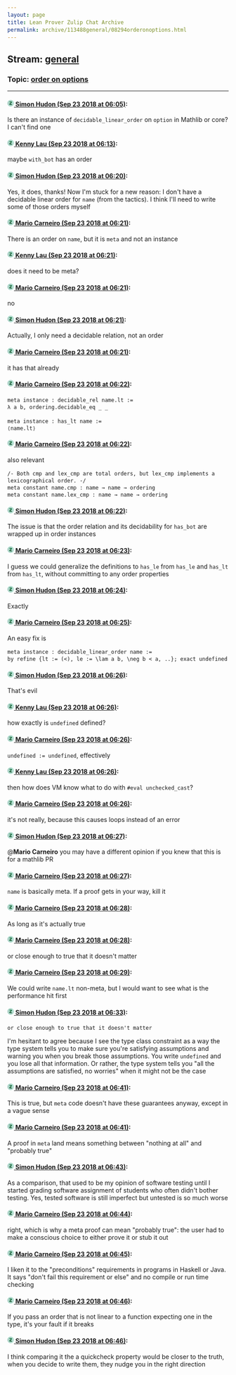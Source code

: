 ```yaml
---
layout: page
title: Lean Prover Zulip Chat Archive 
permalink: archive/113488general/08294orderonoptions.html
---
```


## Stream: [general](index.html)
### Topic: [order on options](08294orderonoptions.html)

---

#### [![Click to go to Zulip](../../assets/img/zulip2.png) Simon Hudon (Sep 23 2018 at 06:05)](https://leanprover.zulipchat.com/#narrow/stream/113488-general/topic/order%20on%20options/near/134463860):
Is there an instance of `decidable_linear_order` on `option` in Mathlib or core? I can't find one

#### [![Click to go to Zulip](../../assets/img/zulip2.png) Kenny Lau (Sep 23 2018 at 06:13)](https://leanprover.zulipchat.com/#narrow/stream/113488-general/topic/order%20on%20options/near/134464059):
maybe `with_bot` has an order

#### [![Click to go to Zulip](../../assets/img/zulip2.png) Simon Hudon (Sep 23 2018 at 06:20)](https://leanprover.zulipchat.com/#narrow/stream/113488-general/topic/order%20on%20options/near/134464253):
Yes, it does, thanks! Now I'm stuck for a new reason: I don't have a decidable linear order for `name` (from the tactics). I think I'll need to write some of those orders myself

#### [![Click to go to Zulip](../../assets/img/zulip2.png) Mario Carneiro (Sep 23 2018 at 06:21)](https://leanprover.zulipchat.com/#narrow/stream/113488-general/topic/order%20on%20options/near/134464258):
There is an order on `name`, but it is `meta` and not an instance

#### [![Click to go to Zulip](../../assets/img/zulip2.png) Kenny Lau (Sep 23 2018 at 06:21)](https://leanprover.zulipchat.com/#narrow/stream/113488-general/topic/order%20on%20options/near/134464261):
does it need to be meta?

#### [![Click to go to Zulip](../../assets/img/zulip2.png) Mario Carneiro (Sep 23 2018 at 06:21)](https://leanprover.zulipchat.com/#narrow/stream/113488-general/topic/order%20on%20options/near/134464262):
no

#### [![Click to go to Zulip](../../assets/img/zulip2.png) Simon Hudon (Sep 23 2018 at 06:21)](https://leanprover.zulipchat.com/#narrow/stream/113488-general/topic/order%20on%20options/near/134464263):
Actually, I only need a decidable relation, not an order

#### [![Click to go to Zulip](../../assets/img/zulip2.png) Mario Carneiro (Sep 23 2018 at 06:21)](https://leanprover.zulipchat.com/#narrow/stream/113488-general/topic/order%20on%20options/near/134464264):
it has that already

#### [![Click to go to Zulip](../../assets/img/zulip2.png) Mario Carneiro (Sep 23 2018 at 06:22)](https://leanprover.zulipchat.com/#narrow/stream/113488-general/topic/order%20on%20options/near/134464301):
```
meta instance : decidable_rel name.lt :=
λ a b, ordering.decidable_eq _ _

meta instance : has_lt name :=
⟨name.lt⟩
```

#### [![Click to go to Zulip](../../assets/img/zulip2.png) Mario Carneiro (Sep 23 2018 at 06:22)](https://leanprover.zulipchat.com/#narrow/stream/113488-general/topic/order%20on%20options/near/134464305):
also relevant
```
/- Both cmp and lex_cmp are total orders, but lex_cmp implements a lexicographical order. -/
meta constant name.cmp : name → name → ordering
meta constant name.lex_cmp : name → name → ordering
```

#### [![Click to go to Zulip](../../assets/img/zulip2.png) Simon Hudon (Sep 23 2018 at 06:22)](https://leanprover.zulipchat.com/#narrow/stream/113488-general/topic/order%20on%20options/near/134464306):
The issue is that the order relation and its decidability for `has_bot` are wrapped up in order instances

#### [![Click to go to Zulip](../../assets/img/zulip2.png) Mario Carneiro (Sep 23 2018 at 06:23)](https://leanprover.zulipchat.com/#narrow/stream/113488-general/topic/order%20on%20options/near/134464312):
I guess we could generalize the definitions to `has_le` from `has_le` and `has_lt` from `has_lt`, without committing to any order properties

#### [![Click to go to Zulip](../../assets/img/zulip2.png) Simon Hudon (Sep 23 2018 at 06:24)](https://leanprover.zulipchat.com/#narrow/stream/113488-general/topic/order%20on%20options/near/134464353):
Exactly

#### [![Click to go to Zulip](../../assets/img/zulip2.png) Mario Carneiro (Sep 23 2018 at 06:25)](https://leanprover.zulipchat.com/#narrow/stream/113488-general/topic/order%20on%20options/near/134464354):
An easy fix is
```
meta instance : decidable_linear_order name :=
by refine {lt := (<), le := \lam a b, \neg b < a, ..}; exact undefined
```

#### [![Click to go to Zulip](../../assets/img/zulip2.png) Simon Hudon (Sep 23 2018 at 06:26)](https://leanprover.zulipchat.com/#narrow/stream/113488-general/topic/order%20on%20options/near/134464400):
That's evil

#### [![Click to go to Zulip](../../assets/img/zulip2.png) Kenny Lau (Sep 23 2018 at 06:26)](https://leanprover.zulipchat.com/#narrow/stream/113488-general/topic/order%20on%20options/near/134464401):
how exactly is `undefined` defined?

#### [![Click to go to Zulip](../../assets/img/zulip2.png) Mario Carneiro (Sep 23 2018 at 06:26)](https://leanprover.zulipchat.com/#narrow/stream/113488-general/topic/order%20on%20options/near/134464402):
`undefined := undefined`, effectively

#### [![Click to go to Zulip](../../assets/img/zulip2.png) Kenny Lau (Sep 23 2018 at 06:26)](https://leanprover.zulipchat.com/#narrow/stream/113488-general/topic/order%20on%20options/near/134464404):
then how does VM know what to do with `#eval unchecked_cast`?

#### [![Click to go to Zulip](../../assets/img/zulip2.png) Mario Carneiro (Sep 23 2018 at 06:26)](https://leanprover.zulipchat.com/#narrow/stream/113488-general/topic/order%20on%20options/near/134464405):
it's not really, because this causes loops instead of an error

#### [![Click to go to Zulip](../../assets/img/zulip2.png) Simon Hudon (Sep 23 2018 at 06:27)](https://leanprover.zulipchat.com/#narrow/stream/113488-general/topic/order%20on%20options/near/134464406):
@**Mario Carneiro** you may have a different opinion if you knew that this is for a mathlib PR

#### [![Click to go to Zulip](../../assets/img/zulip2.png) Mario Carneiro (Sep 23 2018 at 06:27)](https://leanprover.zulipchat.com/#narrow/stream/113488-general/topic/order%20on%20options/near/134464412):
`name` is basically meta. If a proof gets in your way, kill it

#### [![Click to go to Zulip](../../assets/img/zulip2.png) Mario Carneiro (Sep 23 2018 at 06:28)](https://leanprover.zulipchat.com/#narrow/stream/113488-general/topic/order%20on%20options/near/134464413):
As long as it's actually true

#### [![Click to go to Zulip](../../assets/img/zulip2.png) Mario Carneiro (Sep 23 2018 at 06:28)](https://leanprover.zulipchat.com/#narrow/stream/113488-general/topic/order%20on%20options/near/134464453):
or close enough to true that it doesn't matter

#### [![Click to go to Zulip](../../assets/img/zulip2.png) Mario Carneiro (Sep 23 2018 at 06:29)](https://leanprover.zulipchat.com/#narrow/stream/113488-general/topic/order%20on%20options/near/134464462):
We could write `name.lt` non-meta, but I would want to see what is the performance hit first

#### [![Click to go to Zulip](../../assets/img/zulip2.png) Simon Hudon (Sep 23 2018 at 06:33)](https://leanprover.zulipchat.com/#narrow/stream/113488-general/topic/order%20on%20options/near/134464579):
```quote
or close enough to true that it doesn't matter
```

I'm hesitant to agree because I see the type class constraint as a way the type system tells you to make sure you're satisfying assumptions and warning you when you break those assumptions. You write `undefined` and you lose all that information. Or rather, the type system tells you "all the assumptions are satisfied, no worries" when it might not be the case

#### [![Click to go to Zulip](../../assets/img/zulip2.png) Mario Carneiro (Sep 23 2018 at 06:41)](https://leanprover.zulipchat.com/#narrow/stream/113488-general/topic/order%20on%20options/near/134464780):
This is true, but `meta` code doesn't have these guarantees anyway, except in a vague sense

#### [![Click to go to Zulip](../../assets/img/zulip2.png) Mario Carneiro (Sep 23 2018 at 06:41)](https://leanprover.zulipchat.com/#narrow/stream/113488-general/topic/order%20on%20options/near/134464784):
A proof in `meta` land means something between "nothing at all" and "probably true"

#### [![Click to go to Zulip](../../assets/img/zulip2.png) Simon Hudon (Sep 23 2018 at 06:43)](https://leanprover.zulipchat.com/#narrow/stream/113488-general/topic/order%20on%20options/near/134464828):
As a comparison, that used to be my opinion of software testing until I started grading software assignment of students who often didn't bother testing. Yes, tested software is still imperfect but untested is so much worse

#### [![Click to go to Zulip](../../assets/img/zulip2.png) Mario Carneiro (Sep 23 2018 at 06:44)](https://leanprover.zulipchat.com/#narrow/stream/113488-general/topic/order%20on%20options/near/134464829):
right, which is why a meta proof can mean "probably true": the user had to make a conscious choice to either prove it or stub it out

#### [![Click to go to Zulip](../../assets/img/zulip2.png) Mario Carneiro (Sep 23 2018 at 06:45)](https://leanprover.zulipchat.com/#narrow/stream/113488-general/topic/order%20on%20options/near/134464878):
I liken it to the "preconditions" requirements in programs in Haskell or Java. It says "don't fail this requirement or else" and no compile or run time checking

#### [![Click to go to Zulip](../../assets/img/zulip2.png) Mario Carneiro (Sep 23 2018 at 06:46)](https://leanprover.zulipchat.com/#narrow/stream/113488-general/topic/order%20on%20options/near/134464905):
If you pass an order that is not linear to a function expecting one in the type, it's your fault if it breaks

#### [![Click to go to Zulip](../../assets/img/zulip2.png) Simon Hudon (Sep 23 2018 at 06:46)](https://leanprover.zulipchat.com/#narrow/stream/113488-general/topic/order%20on%20options/near/134464920):
I think comparing it the a quickcheck property would be closer to the truth, when you decide to write them, they nudge you in the right direction

